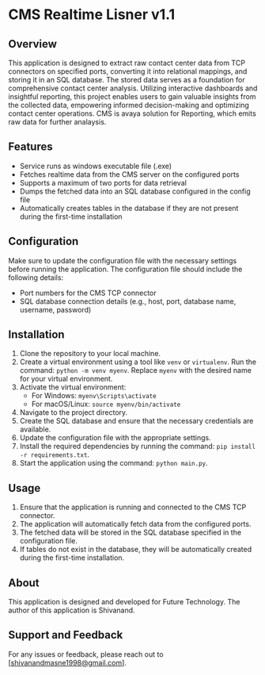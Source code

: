 # CMS Realtime Lisner v1.1

## Overview
This application is designed to extract raw contact center data from TCP connectors on specified ports, converting it into relational mappings, and storing it in an SQL database. The stored data serves as a foundation for comprehensive contact center analysis. Utilizing interactive dashboards and insightful reporting, this project enables users to gain valuable insights from the collected data, empowering informed decision-making and optimizing contact center operations.
CMS is avaya solution for Reporting, which emits raw data for further analaysis.

## Features
- Service runs as windows executable file (.exe)
- Fetches realtime data from the CMS server on the configured ports
- Supports a maximum of two ports for data retrieval
- Dumps the fetched data into an SQL database configured in the config file
- Automatically creates tables in the database if they are not present during the first-time installation

## Configuration
Make sure to update the configuration file with the necessary settings before running the application. The configuration file should include the following details:
- Port numbers for the CMS TCP connector
- SQL database connection details (e.g., host, port, database name, username, password)

## Installation
1. Clone the repository to your local machine.
2. Create a virtual environment using a tool like `venv` or `virtualenv`. Run the command: `python -m venv myenv`. Replace `myenv` with the desired name for your virtual environment.
3. Activate the virtual environment:
   - For Windows: `myenv\Scripts\activate`
   - For macOS/Linux: `source myenv/bin/activate`
4. Navigate to the project directory.
5. Create the SQL database and ensure that the necessary credentials are available.
6. Update the configuration file with the appropriate settings.
7. Install the required dependencies by running the command: `pip install -r requirements.txt`.
8. Start the application using the command: `python main.py`.

## Usage
1. Ensure that the application is running and connected to the CMS TCP connector.
2. The application will automatically fetch data from the configured ports.
3. The fetched data will be stored in the SQL database specified in the configuration file.
4. If tables do not exist in the database, they will be automatically created during the first-time installation.

## About
This application is designed and developed for Future Technology. The author of this application is Shivanand.

## Support and Feedback
For any issues or feedback, please reach out to [shivanandmasne1998@gmail.com].
